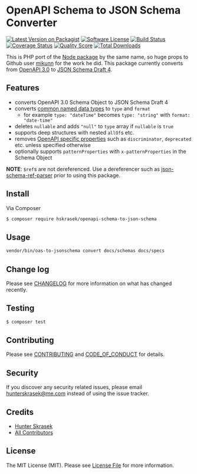 # OpenAPI Schema to JSON Schema Converter

[![Latest Version on Packagist][ico-version]][link-packagist]
[![Software License][ico-license]](LICENSE.md)
[![Build Status][ico-travis]][link-travis]
[![Coverage Status][ico-scrutinizer]][link-scrutinizer]
[![Quality Score][ico-code-quality]][link-code-quality]
[![Total Downloads][ico-downloads]][link-downloads]

This is PHP port of the [Node package](https://github.com/mikunn/openapi-schema-to-json-schema) by the same name, so huge props to Github user [mikunn](https://github.com/mikunn) for the work he did.
This package currently converts from [OpenAPI 3.0](https://github.com/OAI/OpenAPI-Specification/blob/master/versions/3.0.0.md) to [JSON Schema Draft 4](http://json-schema.org/specification-links.html#draft-4).

## Features

* converts OpenAPI 3.0 Schema Object to JSON Schema Draft 4
* converts [common named data types](https://github.com/OAI/OpenAPI-Specification/blob/master/versions/3.0.0.md#data-types) to `type` and `format`
  * for example `type: "dateTime"` becomes `type: "string"` with `format: "date-time"`
* deletes `nullable` and adds `"null"` to `type` array if `nullable` is `true`
* supports deep structures with nested `allOf`s etc.
* removes [OpenAPI specific properties](https://github.com/OAI/OpenAPI-Specification/blob/master/versions/3.0.0.md#fixed-fields-20) such as `discriminator`, `deprecated` etc. unless specified otherwise
* optionally supports `patternProperties` with `x-patternProperties` in the Schema Object

**NOTE**: `$ref`s are not dereferenced. Use a dereferencer such as [json-schema-ref-parser](https://www.npmjs.com/package/json-schema-ref-parser) prior to using this package.

## Install

Via Composer

``` bash
$ composer require hskrasek/openapi-schema-to-json-schema
```

## Usage

``` bash
vendor/bin/oas-to-jsonschema convert docs/schemas docs/specs
```

## Change log

Please see [CHANGELOG](CHANGELOG.md) for more information on what has changed recently.

## Testing

``` bash
$ composer test
```

## Contributing

Please see [CONTRIBUTING](CONTRIBUTING.md) and [CODE_OF_CONDUCT](CODE_OF_CONDUCT.md) for details.

## Security

If you discover any security related issues, please email hunterskrasek@me.com instead of using the issue tracker.

## Credits

- [Hunter Skrasek][link-author]
- [All Contributors][link-contributors]

## License

The MIT License (MIT). Please see [License File](LICENSE.md) for more information.

[ico-version]: https://img.shields.io/packagist/v/hskrasek/openapi-schema-to-json-schema.svg?style=flat-square
[ico-license]: https://img.shields.io/badge/license-MIT-brightgreen.svg?style=flat-square
[ico-travis]: https://img.shields.io/travis/hskrasek/openapi-schema-to-jsonschema/master.svg?style=flat-square
[ico-scrutinizer]: https://img.shields.io/scrutinizer/coverage/g/hskrasek/openapi-schema-to-jsonschema.svg?style=flat-square
[ico-code-quality]: https://img.shields.io/scrutinizer/g/hskrasek/openapi-schema-to-jsonschema.svg?style=flat-square
[ico-downloads]: https://img.shields.io/packagist/dt/hskrasek/openapi-schema-to-jsonschema.svg?style=flat-square

[link-packagist]: https://packagist.org/packages/hskrasek/openapi-schema-to-json-schema
[link-travis]: https://travis-ci.org/hskrasek/openapi-schema-to-jsonschema
[link-scrutinizer]: https://scrutinizer-ci.com/g/hskrasek/openapi-schema-to-jsonschema/code-structure
[link-code-quality]: https://scrutinizer-ci.com/g/hskrasek/openapi-schema-to-jsonschema
[link-downloads]: https://packagist.org/packages/hskrasek/openapi-schema-to-jsonschema
[link-author]: https://github.com/hskrasek
[link-contributors]: ../../contributors
